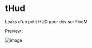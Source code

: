 # tHud
Leaks d'un petit HUD pour dev sur FiveM

Preview : 

![image](https://user-images.githubusercontent.com/98286538/150698891-ece95c8b-f209-4932-b7da-4b0b56240222.png)
